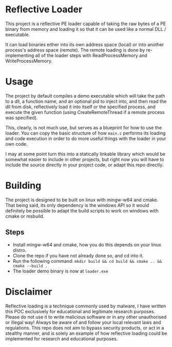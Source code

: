# Reflective Loader

This project is a reflective PE loader capable of taking the raw bytes of a
PE binary from memory and loading it so that it can be used like a normal
DLL / executable. 

It can load binaries either into its own address space (local) or into
another process's address space (remote). The remote loading is done by
re-implementing all of the loader steps with ReadProcessMemory and
WriteProcessMemory. 

# Usage

The project by default compiles a demo executable which will take the path to a
dll, a function name, and an optional pid to inject into, and then read the dll
from disk, reflectively load it into itself or the specified process, and
execute the given function (using CreateRemoteThread if a remote process was
specified). 

This, clearly, is not much use, but serves as a blueprint for how to use the
loader. You can copy the basic structure of how `main.c` performs its loading
and code execution in order to do more useful things with the loader in your
own code.

I may at some point turn this into a statically linkable library which would be
somewhat easier to include in other projects, but right now you will have to
include the source directly in your project code, or adapt this repo directly.

# Building

The project is designed to be built on linux with mingw-w64 and cmake. That
being said, its only dependency is the windows API so it would definitely be
possible to adapt the build scripts to work on windows with cmake or msbuild.

## Steps

- Install mingw-w64 and cmake, how you do this depends on your linux distro.
- Clone the repo if you have not already done so, and cd into it.
- Run the following command: `mkdir build && cd build && cmake .. && cmake --build .`
- The loader demo binary is now at `loader.exe`

# Disclaimer

Reflective loading is a technique commonly used by malware, I have written this
POC exclusively for educational and legitimate research purposes. Please do not
use it to write malicious software or in any other unauthorised or illegal way!
Always be aware of and follow your local relevant laws and regulations. This
repo does not aim to bypass security products, or act in a stealthy manner, and
is solely an example of how reflective loading could be implemented for
research and educational purposes.
